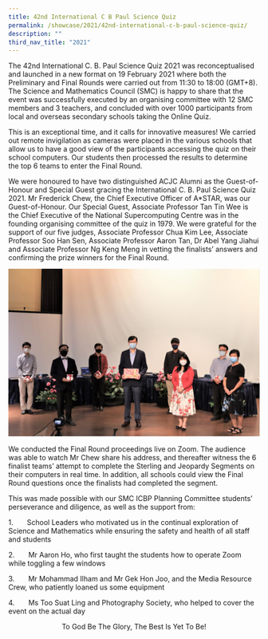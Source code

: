 ```yaml
---
title: 42nd International C B Paul Science Quiz
permalink: /showcase/2021/42nd-international-c-b-paul-science-quiz/
description: ""
third_nav_title: "2021"
---
```

The 42nd International C. B. Paul Science Quiz 2021 was reconceptualised and launched in a new format on 19 February 2021 where both the Preliminary and Final Rounds were carried out from 11:30 to 18:00 (GMT+8). The Science and Mathematics Council (SMC) is happy to share that the event was successfully executed by an organising committee with 12 SMC members and 3 teachers, and concluded with over 1000 participants from local and overseas secondary schools taking the Online Quiz.

This is an exceptional time, and it calls for innovative measures! We carried out remote invigilation as cameras were placed in the various schools that allow us to have a good view of the participants accessing the quiz on their school computers. Our students then processed the results to determine the top 6 teams to enter the Final Round.

We were honoured to have two distinguished ACJC Alumni as the Guest-of-Honour and Special Guest gracing the International C. B. Paul Science Quiz 2021. Mr Frederick Chew, the Chief Executive Officer of A\*STAR, was our Guest-of-Honour. Our Special Guest, Associate Professor Tan Tin Wee is the Chief Executive of the National Supercomputing Centre was in the founding organising committee of the quiz in 1979. We were grateful for the support of our five judges, Associate Professor Chua Kim Lee, Associate Professor Soo Han Sen, Associate Professor Aaron Tan, Dr Abel Yang Jiahui and Associate Professor Ng Keng Meng in vetting the finalists’ answers and confirming the prize winners for the Final Round.

![](/images/ICBP%202021%20GOH%20SG%20Judges.jpeg)

We conducted the Final Round proceedings live on Zoom. The audience was able to watch Mr Chew share his address, and thereafter witness the 6 finalist teams’ attempt to complete the Sterling and Jeopardy Segments on their computers in real time. In addition, all schools could view the Final Round questions once the finalists had completed the segment.

This was made possible with our SMC ICBP Planning Committee students’ perseverance and diligence, as well as the support from:

  

1.&nbsp; &nbsp; &nbsp; &nbsp;School Leaders who motivated us in the continual exploration of Science and Mathematics while ensuring the safety and health of all staff and students

  

2.&nbsp; &nbsp; &nbsp; &nbsp;Mr Aaron Ho, who first taught the students how to operate Zoom while toggling a few windows

  

3.&nbsp; &nbsp; &nbsp; &nbsp;Mr Mohammad Ilham and Mr Gek Hon Joo, and the Media Resource Crew, who patiently loaned us some equipment

  

4.&nbsp; &nbsp; &nbsp; &nbsp;Ms Too Suat Ling and Photography Society, who helped to cover the event on the actual day

  

<center>To God Be The Glory, The Best Is Yet To Be!<center></center></center>